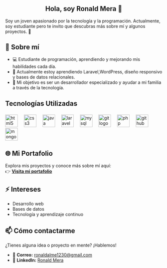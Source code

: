 #
<h2 align="center">Hola, soy Ronald Mera 👋</h2>

Soy un joven apasionado por la tecnología y la programación. Actualmente, soy estudiante pero te invito que descubras más sobre mí y algunos proyectos. 🚀

## 🌟 Sobre mí
- 💻 Estudiante de programación, aprendiendo y mejorando mis habilidades cada día.
- 🌱 Actualmente estoy aprendiendo Laravel,WordPress, diseño responsivo y bases de datos relacionales.
- 🎯 Mi objetivo es ser un desarrollador especializado y ayudar a mi familia a través de la tecnología.


###

<h2 align="left">Tecnologías Utilizadas</h2>

###

<div align="left">
  <img src="https://cdn.jsdelivr.net/gh/devicons/devicon/icons/html5/html5-original.svg" height="40" alt="html5 logo"  />
  <img width="12" />
  <img src="https://cdn.jsdelivr.net/gh/devicons/devicon/icons/css3/css3-original.svg" height="40" alt="css3 logo"  />
  <img width="12" />
  <img src="https://cdn.jsdelivr.net/gh/devicons/devicon/icons/java/java-original.svg" height="40" alt="java logo"  />
  <img width="12" />
  <img src="https://cdn.jsdelivr.net/gh/devicons/devicon/icons/laravel/laravel-original.svg" height="40" alt="laravel logo"  />
  <img width="12" />
  <img src="https://cdn.jsdelivr.net/gh/devicons/devicon/icons/mysql/mysql-original.svg" height="40" alt="mysql logo"  />
  <img width="12" />
  <img src="https://cdn.jsdelivr.net/gh/devicons/devicon/icons/git/git-original.svg" height="40" alt="git logo"  />
  <img width="12" />
  <img src="https://cdn.jsdelivr.net/gh/devicons/devicon/icons/php/php-original.svg" height="40" alt="php logo"  />
  <img width="12" />
  <img src="https://cdn.jsdelivr.net/gh/devicons/devicon/icons/github/github-original.svg" height="40" alt="github logo"  />
  <img width="12" />
  <img src="https://cdn.jsdelivr.net/gh/devicons/devicon/icons/mongodb/mongodb-original.svg" height="40" alt="mongodb logo"  />
</div>

###

## 🌐 Mi Portafolio
Explora mis proyectos y conoce más sobre mí aquí:  
👉 **[Visita mi portafolio](https://ronaldmera.github.io/MiPortafoliov2/)**


## ⚡ Intereses
- Desarrollo web
- Bases de datos
- Tecnología y aprendizaje continuo

## 📫 Cómo contactarme
¿Tienes alguna idea o proyecto en mente? ¡Hablemos!  
- 📧 **Correo:** [ronaldalme1230@gmail.com](mailto:ronaldalme1230@gmail.com)  
- 💼 **LinkedIn:** [Ronald Mera](https://www.linkedin.com/in/ronald-mera-330683315)  


